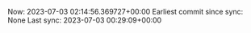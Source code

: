Now: 2023-07-03 02:14:56.369727+00:00 Earliest commit since sync: None Last sync: 2023-07-03 00:29:09+00:00
